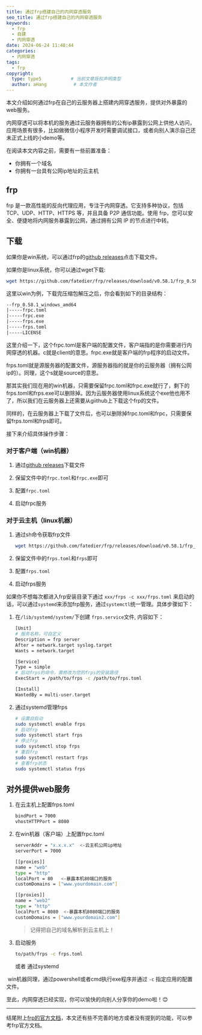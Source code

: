 ```yaml
---
title: 通过frp搭建自己的内网穿透服务
seo_title: 通过frp搭建自己的内网穿透服务
keywords:
  - frp
  - 自建
  - 内网穿透
date: 2024-06-24 11:48:44
categories:
  - 内网穿透
tags: 
  - frp
copyright:
  type: type5           # 当前文章版权声明类型
  author: aHang          # 本文作者    
---
```


本文介绍如何通过frp在自己的云服务器上搭建内网穿透服务，提供对外暴露的web服务。

内网穿透可以将本机的服务通过云服务器拥有的公有ip暴露到公网上供他人访问，应用场景有很多，比如做微信小程序开发时需要调试接口，或者向别人演示自己还未正式上线的小demo等。

在阅读本文内容之前，需要有一些前置准备：

- 你拥有一个域名
- 你拥有一台具有公网ip地址的云主机

<!-- more -->

## frp

frp 是一款高性能的反向代理应用，专注于内网穿透。它支持多种协议，包括 TCP、UDP、HTTP、HTTPS 等，并且具备 P2P 通信功能。使用 frp，您可以安全、便捷地将内网服务暴露到公网，通过拥有公网 IP 的节点进行中转。

## 下载

如果你是win系统，可以通过frp的[github releases](https://github.com/fatedier/frp/releases)点击下载文件。

如果你是linux系统，你可以通过wget下载:

```sh
wget https://github.com/fatedier/frp/releases/download/v0.58.1/frp_0.58.1_linux_amd64.tar.gz
```

这里以win为例，下载完压缩包解压之后，你会看到如下的目录结构：

```txt
--frp_0.58.1_windows_amd64
|-----frpc.toml
|-----frpc.exe
|-----frps.exe
|-----frps.toml
|-----LICENSE
```

这里介绍一下，这个frpc.toml是客户端的配置文件，客户端指的是你需要进行内网穿透的机器。c就是client的意思。frpc.exe就是客户端的frp程序的启动文件。

frps.toml就是源服务器的配置文件，源服务器指的就是你的云服务器（拥有公网ip的）。同理，这个s就是source的意思。

那其实我们现在用的win机器，只需要保留frpc.toml和frpc.exe就行了，剩下的frps.toml和frps.exe可以删除掉。因为云服务器使用linux系统这个exe他也用不了，所以我们在云服务器上还需要从giithub上下载这个frp的文件。

同样的，在云服务器上下载了文件后，也可以删除掉frpc.toml和frpc，只需要保留frps.toml和frps即可。

接下来介绍具体操作步骤：

### 对于客户端（win机器）

1. 通过[github releases](https://github.com/fatedier/frp/releases)下载文件

2. 保留文件中的`frpc.toml`和`frpc.exe`即可

3. 配置`frpc.toml`
4. 启动frpc服务

### 对于云主机（linux机器）

1. 通过sh命令获取frp文件

   ```sh
   wget https://github.com/fatedier/frp/releases/download/v0.58.1/frp_0.58.1_linux_amd64.tar.gz
   ```

2. 保留文件中的`frps.toml`和`frps`即可
3. 配置`frps.toml`
4. 启动frps服务

如果你不想每次都进入frp安装目录下通过 `xxx/frps -c xxx/frps.toml` 来启动的话，可以通过`systemd`来添加frp服务，通过`systemctl`统一管理。具体步骤如下：

1. 在`/lib/systemd/system/`下创建 `frps.service`文件, 内容如下：

   ```sh
   [Unit]
   # 服务名称，可自定义
   Description = frp server
   After = network.target syslog.target
   Wants = network.target
   
   [Service]
   Type = simple
   # 启动frps的命令，需修改为您的frps的安装路径
   ExecStart = /path/to/frps -c /path/to/frps.toml
   
   [Install]
   WantedBy = multi-user.target
   ```

2. 通过systemd管理frps

   ```sh
   # 设置自启动
   sudo systemctl enable frps
   # 启动frp
   sudo systemctl start frps
   # 停止frp
   sudo systemctl stop frps
   # 重启frp
   sudo systemctl restart frps
   # 查看frp状态
   sudo systemctl status frps
   ```

## 对外提供web服务

1. 在云主机上配置frps.toml

   ```sh
   bindPort = 7000
   vhostHTTPPort = 8080
   ```

2. 在win机器（客户端）上配置frpc.toml

   ```sh
   serverAddr = "x.x.x.x"  <-云主机公网ip地址
   serverPort = 7000
   
   [[proxies]]
   name = "web"
   type = "http"
   localPort = 80   <-暴露本机80端口的服务
   customDomains = ["www.yourdomain.com"]
   
   [[proxies]]
   name = "web2"
   type = "http"
   localPort = 8080  <-暴露本机8080端口的服务
   customDomains = ["www.yourdomain2.com"]
   ```

   > 记得把自己的域名解析到云主机上！

3. 启动服务

   ```sh
   to/path/frps -c frps.toml
   ```

   或者 通过systemd

​	win机器同理，通过powershell或者cmd执行exe程序并通过 `-c` 指定应用的配置文件。

至此，内网穿透已经实现，你可以愉快的向别人分享你的demo啦！😊

---

结尾附上[frp的官方文档](https://gofrp.org/zh-cn/docs/)，本文还有些不完善的地方或者没有提到的功能，可以参考frp官方文档。


